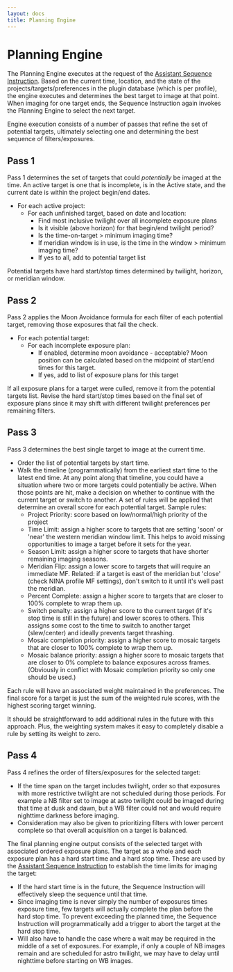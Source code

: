```yaml
---
layout: docs
title: Planning Engine
---
```


# Planning Engine

The Planning Engine executes at the request of the [Assistant Sequence Instruction](sequence_instruction.html).  Based on the current time, location, and the state of the projects/targets/preferences in the plugin database (which is per profile), the engine executes and determines the best target to image at that point.  When imaging for one target ends, the Sequence Instruction again invokes the Planning Engine to select the next target.

Engine execution consists of a number of passes that refine the set of potential targets, ultimately selecting one and determining the best sequence of filters/exposures.

## Pass 1
Pass 1 determines the set of targets that could _potentially_ be imaged at the time.  An active target is one that is incomplete, is in the Active state, and the current date is within the project begin/end dates.
- For each active project:
  - For each unfinished target, based on date and location: 
    - Find most inclusive twilight over all incomplete exposure plans 
    - Is it visible (above horizon) for that begin/end twilight period? 
    - Is the time-on-target > minimum imaging time? 
    - If meridian window is in use, is the time in the window > minimum imaging time? 
    - If yes to all, add to potential target list

Potential targets have hard start/stop times determined by twilight, horizon, or meridian window.

## Pass 2
Pass 2 applies the Moon Avoidance formula for each filter of each potential target, removing those exposures that fail the check.
- For each potential target:
  - For each incomplete exposure plan:
      - If enabled, determine moon avoidance - acceptable?  Moon position can be calculated based on the midpoint of start/end times for this target.
      - If yes, add to list of exposure plans for this target

If all exposure plans for a target were culled, remove it from the potential targets list.  Revise the hard start/stop times based on the final set of exposure plans since it may shift with different twilight preferences per remaining filters.


## Pass 3
Pass 3 determines the best single target to image at the current time.
- Order the list of potential targets by start time.
- Walk the timeline (programmatically) from the earliest start time to the latest end time.  At any point along that timeline, you could have a situation where two or more targets could potentially be active.  When those points are hit, make a decision on whether to continue with the current target or switch to another.  A set of rules will be applied that determine an overall score for each potential target. Sample rules:
    - Project Priority: score based on low/normal/high priority of the project
    - Time Limit: assign a higher score to targets that are setting 'soon' or 'near' the western meridian window limit.  This helps to avoid missing opportunities to image a target before it sets for the year.
    - Season Limit: assign a higher score to targets that have shorter remaining imaging seasons.
    - Meridian Flip: assign a lower score to targets that will require an immediate MF.  Related: if a target is east of the meridian but 'close' (check NINA profile MF settings), don't switch to it until it's well past the meridian.
    - Percent Complete: assign a higher score to targets that are closer to 100% complete to wrap them up.
    - Switch penalty: assign a higher score to the current target (if it's stop time is still in the future) and lower scores to others.  This assigns some cost to the time to switch to another target (slew/center) and ideally prevents target thrashing.
    - Mosaic completion priority: assign a higher score to mosaic targets that are closer to 100% complete to wrap them up.
    - Mosaic balance priority: assign a higher score to mosaic targets that are closer to 0% complete to balance exposures across frames.  (Obviously in conflict with Mosaic completion priority so only one should be used.)

Each rule will have an associated weight maintained in the preferences.  The final score for a target is just the sum of the weighted rule scores, with the highest scoring target winning.

It should be straightforward to add additional rules in the future with this approach.  Plus, the weighting system makes it easy to completely disable a rule by setting its weight to zero.

## Pass 4
Pass 4 refines the order of filters/exposures for the selected target:
- If the time span on the target includes twilight, order so that exposures with more restrictive twilight are not scheduled during those periods.  For example a NB filter set to image at astro twilight could be imaged during that time at dusk and dawn, but a WB filter could not and would require nighttime darkness before imaging.
- Consideration may also be given to prioritizing filters with lower percent complete so that overall acquisition on a target is balanced.

The final planning engine output consists of the selected target with associated ordered exposure plans.  The target as a whole and each exposure plan has a hard start time and a hard stop time.  These are used by the [Assistant Sequence Instruction](sequence_instruction.html) to establish the time limits for imaging the target:
- If the hard start time is in the future, the Sequence Instruction will effectively sleep the sequence until that time.
- Since imaging time is never simply the number of exposures times exposure time, few targets will actually complete the plan before the hard stop time.  To prevent exceeding the planned time, the Sequence Instruction will programmatically add a trigger to abort the target at the hard stop time.
- Will also have to handle the case where a wait may be required in the middle of a set of exposures.  For example, if only a couple of NB images remain and are scheduled for astro twilight, we may have to delay until nighttime before starting on WB images.
